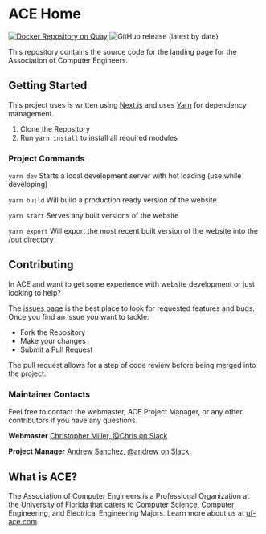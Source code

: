 # ACE Home
[![Docker Repository on Quay](https://quay.io/repository/uface/home/status "Docker Repository on Quay")](https://quay.io/repository/uface/home)
![GitHub release (latest by date)](https://img.shields.io/github/v/release/UF-ACE/ace-home)

This repository contains the source code for the landing page for the Association of Computer Engineers.

## Getting Started
This project uses is written using [Next.js](https://nextjs.org/) and uses [Yarn](https://yarnpkg.com/lang/en/) for dependency management.
1. Clone the Repository
2. Run `yarn install` to install all required modules

### Project Commands
`yarn dev` Starts a local development server with hot loading (use while developing)

`yarn build` Will build a production ready version of the website

`yarn start` Serves any built versions of the website

`yarn export` Will export the most recent built version of the website into the /out directory

## Contributing
In ACE and want to get some experience with website development or just looking to help?

The [issues page](https://github.com/UF-ACE/ace-home/issues) is the best place to look for requested features and bugs. Once you find an issue you want to tackle:
- Fork the Repository
- Make your changes
- Submit a Pull Request

The pull request allows for a step of code review before being merged into the project.

### Maintainer Contacts
Feel free to contact the webmaster, ACE Project Manager, or any other contributors if you have any questions.

**Webmaster**
[Christopher Miller, @Chris on Slack](https://github.com/ChristopherJMiller)

**Project Manager**
[Andrew Sanchez, @andrew on Slack](https://github.com/andrewfsanchez)

## What is ACE?
The Association of Computer Engineers is a Professional Organization at the University of Florida that caters to Computer Science, Computer Engineering, and Electrical Engineering Majors. Learn more about us at [uf-ace.com](https://www.uf-ace.com)
